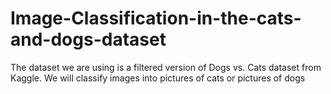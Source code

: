 # Image-Classification-in-the-cats-and-dogs-dataset
The dataset we are using is a filtered version of Dogs vs. Cats dataset from Kaggle. We will classify images into pictures of cats or pictures of dogs

